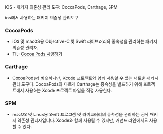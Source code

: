 iOS - 패키지 의존성 관리 도구: CocoaPods, Carthage, SPM 

ios에서 사용하는  패키지 의존성 관리도구

### CocoaPods
- iOS 및 macOS용 Objective-C 및 Swift 라이브러리의 종속성을 관리하는 패키지 의존성 관리자.
- TIL: [Cocoa Pods 사용하기](https://github.com/isGeekCode/TIL/blob/main/Library/About_cocoaPods_basic.md)

### Carthage
-  CocoaPods과 비슷하지만, Xcode 프로젝트와 함께 사용할 수 있는 새로운 패키지 관리 도구다. CocoaPods와 다르게 Carthage는 종속성을 빌드하기 위해 프로젝트에서 사용하는 Xcode 프로젝트 파일을 직접 사용한다.

### SPM
- macOS 및 Linux용 Swift 프로그램 및 라이브러리의 종속성을 관리하는 공식 패키지 의존성 관리자입니다. Xcode와 함께 사용될 수 있지만, 커맨드 라인에서도 사용할 수 있다.

